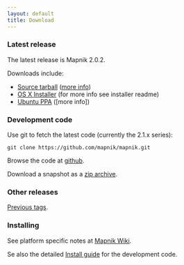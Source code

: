 ```yaml
---
layout: default
title: Download
---
```



### Latest release

The latest release is Mapnik 2.0.2.

Downloads include:

 * [Source tarball](https://github.com/downloads/mapnik/mapnik/mapnik-v2.0.2.tar.bz2) ([more info](https://github.com/mapnik/mapnik/blob/master/INSTALL.md))
 * [OS X Installer](https://github.com/downloads/mapnik/mapnik/mapnik_2.0.2.dmg) (for more info see installer readme)
 * [Ubuntu PPA](https://launchpad.net/~mapnik/+archive/v2.0.2) ([more info])

### Development code

Use git to fetch the latest code (currently the 2.1.x series):

    git clone https://github.com/mapnik/mapnik.git

Browse the code at [github](https://github.com/mapnik/mapnik).

Download a snapshot as a [zip archive](https://github.com/mapnik/mapnik/zipball/master).


### Other releases

[Previous tags](https://github.com/mapnik/mapnik/tags).


### Installing

See platform specific notes at [Mapnik Wiki](https://github.com/mapnik/mapnik/wiki/Mapnik-Installation).

Se also the detailed [Install guide](https://github.com/mapnik/mapnik/blob/master/INSTALL.md) for the development code.

